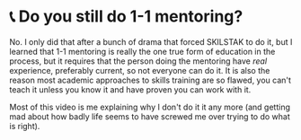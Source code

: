 # 📞 Do you still do 1-1 mentoring?

No. I only did that after a bunch of drama that forced SKILSTAK to do it, but I learned that 1-1 mentoring is really the one true form of education in the process, but it requires that the person doing the mentoring have *real* experience, preferably current, so not everyone can do it. It is also the reason most academic approaches to skills training are so flawed, you can't teach it unless you know it and have proven you can work with it.

Most of this video is me explaining why I don't do it it any more (and getting mad about how badly life seems to have screwed me over trying to do what is right).
